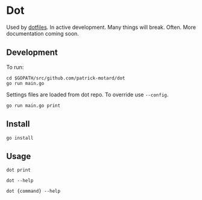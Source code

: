 # Dot

Used by [dotfiles](https://github.com/patrick-motard/dotfiles). In active development. Many things will break. Often. More documentation coming soon.

## Development

To run:

```
cd $GOPATH/src/github.com/patrick-motard/dot
go run main.go
```

Settings files are loaded from dot repo. To override use `--config`.

```
go run main.go print
```

## Install

`go install`


## Usage

`dot print`

`dot --help`

`dot {command} --help`
